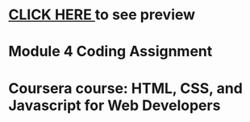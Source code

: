 <h1><a href="https://shreyansh225.github.io/Coursera-Webpage/Assignment/module 4/index.html" rel="nofollow">CLICK HERE </a>to see preview</h1>
<h1>Module 4 Coding Assignment<h1>
<p>Coursera course: HTML, CSS, and Javascript for Web Developers </p><br>

